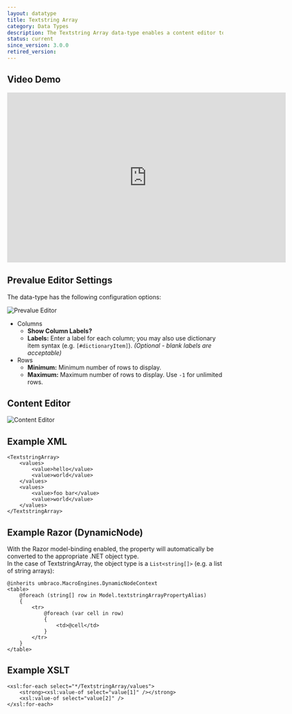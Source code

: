 ```yaml
---
layout: datatype
title: Textstring Array
category: Data Types
description: The Textstring Array data-type enables a content editor to make a list of multiple text items. For best use with data structures like key/value-pairs, tuples, etc.
status: current
since_version: 3.0.0
retired_version: 
---
```


## Video Demo
<iframe src="http://www.screenr.com/embed/23Xs" width="650" height="396" frameborder="0">&nbsp;</iframe>

## Prevalue Editor Settings

The data-type has the following configuration options:

![Prevalue Editor](PreValueEditor.png)

* Columns
  * **Show Column Labels?**
  * **Labels:** Enter a label for each column; you may also use dictionary item syntax (e.g. `[#dictionaryItem]`). _(Optional - blank labels are acceptable)_
* Rows
  * **Minimum:** Minimum number of rows to display.
  * **Maximum:** Maximum number of rows to display. Use `-1` for unlimited rows.

## Content Editor

![Content Editor](DataEditor.png)

## Example XML
	<TextstringArray>
		<values>
			<value>hello</value>
			<value>world</value>
		</values>
		<values>
			<value>foo bar</value>
			<value>world</value>
		</values>
	</TextstringArray>

## Example Razor (DynamicNode)
With the Razor model-binding enabled, the property will automatically be converted to the appropriate .NET object type.<br/>
In the case of TextstringArray, the object type is a `List<string[]>` (e.g. a list of string arrays):

	@inherits umbraco.MacroEngines.DynamicNodeContext
	<table>
		@foreach (string[] row in Model.textstringArrayPropertyAlias)
		{
			<tr>
				@foreach (var cell in row)
				{
					<td>@cell</td>
				}
			</tr>
		}
	</table>

## Example XSLT

	<xsl:for-each select="*/TextstringArray/values">
		<strong><xsl:value-of select="value[1]" /></strong>
		<xsl:value-of select="value[2]" />
	</xsl:for-each>

<!-- Advanced XSLT by @greystate : https://gist.github.com/greystate/7240897 -->